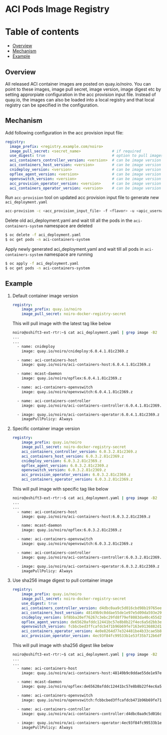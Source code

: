 # ACI Pods Image Registry

# Table of contents

* [Overview](#overview)
* [Mechanism](#mechanism)
* [Example](#example)


## Overview

All released ACI container images are posted on quay.io/noiro. You can point to these images, image pull secret, image version, image digest etc by setting approrpiate configuration in the acc provision input file. Instead of quay.io, the images can also be loaded into a local registry and that local registry can be specified in the configuration.


## Mechanism

Add following configuration in the acc provision input file:
```yaml
registry:
  image_prefix: <registry.example.com/noiro>
  image_pull_secret: <secret_name>              # if required
  use_digest: true                              # option to pull images using digest, default is false.
  aci_containers_controller_version: <version>  # can be image version or sha256 digest
  aci_containers_host_version: <version>        # can be image version or sha256 digest
  cnideploy_version: <version>                  # can be image version or sha256 digest
  opflex_agent_version: <version>               # can be image version or sha256 digest
  openvswitch_version: <version>                # can be image version or sha256 digest
  acc_provision_operator_version: <version>     # can be image version or sha256 digest
  aci_containers_operator_version: <version>    # can be image version or sha256 digest
```


Run `acc-provision` tool on updated acc provision input file to generate new `aci_deployment.yaml`
```sh
acc-provision -c <acc_provision_input_file> -f <flavor> -u <apic_username> -p <apic_password> -o aci_deployment.yaml
```

Delete old aci_deployment.yaml and wait till all the pods in the `aci-containers-system` namespace are deleted
```sh
$ oc delete -f aci_deployment.yaml
$ oc get pods -n aci-containers-system
```

Apply newly generated aci_deployment.yaml and wait till all pods in `aci-containers-system` namespace are running
```sh
$ oc apply -f aci_deployment.yaml
$ oc get pods -n aci-containers-system
```

## Example

1. Default container image version

    ```yaml
    registry:
        image_prefix: quay.io/noiro
        image_pull_secret: noiro-docker-registry-secret
    ```

    This will pull image with the latest tag like below

    ```sh
    noiro@oshift3-ext-rtr:~$ cat aci_deployment.yaml | grep image -B2
    ...
    ...
      - name: cnideploy
        image: quay.io/noiro/cnideploy:6.0.4.1.81c2369.z

      - name: aci-containers-host
        image: quay.io/noiro/aci-containers-host:6.0.4.1.81c2369.z

      - name: mcast-daemon
        image: quay.io/noiro/opflex:6.0.4.1.81c2369.z

      - name: aci-containers-openvswitch
        image: quay.io/noiro/openvswitch:6.0.4.1.81c2369.z

      - name: aci-containers-controller
        image: quay.io/noiro/aci-containers-controller:6.0.4.1.81c2369.z

      - image: quay.io/noiro/aci-containers-operator:6.0.4.1.81c2369.z
        imagePullPolicy: Always
   ```

2. Specific container image version

    ```yaml
    registry:
        image_prefix: quay.io/noiro
        image_pull_secret: noiro-docker-registry-secret
        aci_containers_controller_version: 6.0.3.2.81c2369.z
        aci_containers_host_version: 6.0.3.2.81c2369.z
        cnideploy_version: 6.0.3.2.81c2369.z
        opflex_agent_version: 6.0.3.2.81c2369.z
        openvswitch_version: 6.0.3.2.81c2369.z
        acc_provision_operator_version: 6.0.3.2.81c2369.z
        aci_containers_operator_version: 6.0.3.2.81c2369.z
    ```

    This will pull image with specific tag like below

    ```sh
    noiro@oshift3-ext-rtr:~$ cat aci_deployment.yaml | grep image -B2
    ...
    ...
      - name: aci-containers-host
        image: quay.io/noiro/aci-containers-host:6.0.3.2.81c2369.z

      - name: mcast-daemon
        image: quay.io/noiro/opflex:6.0.3.2.81c2369.z

      - name: aci-containers-openvswitch
        image: quay.io/noiro/openvswitch:6.0.3.2.81c2369.z

      - name: aci-containers-controller
        image: quay.io/noiro/aci-containers-controller:6.0.3.2.81c2369.z

      - image: quay.io/noiro/aci-containers-operator:6.0.3.2.81c2369.z
        imagePullPolicy: Always
   ```

3. Use sha256 image digest to pull container image

    ```yaml
    registry:
        image_prefix: quay.io/noiro
        image_pull_secret: noiro-docker-registry-secret
        use_digest: true
        aci_containers_controller_version: d4dbc0aa9c5d016cbd98b19765ee9d253cf5a1297bd76c6a6425857de372cae9
        aci_containers_host_version: 48149b9c0ddae55de1e97e5d09da593e298a5c5d8094713dfe1d37b41c5378d5
        cnideploy_version: bf8bba20ef76267c3ebc29fd8f79ef8083da40c455d2f716678a102dbd23f0c1
        opflex_agent_version: de65620afddc12441bc57e8b8b22f4ec6a5d2bb3e441784210cb83a5943fcd9f
        openvswitch_version: fcbbcbed3ffcafdcb471b96b69fe7163e9136882d1d5d1bb52c27dca4676a9c0
        aci_containers_operator_version: 4e0e8264d77e324481be4b33cae5b80980cc9282f39f6ed3d4e64f034098108d
        acc_provision_operator_version: 4ec93f84fc99533b1e53f35b712b6dfc5c29494da5b03abc6d2bf66add5e5e2f
    ```

    This will pull image with sha256 digest like below

    ```sh
    noiro@oshift3-ext-rtr:~$ cat aci_deployment.yaml | grep image -B2
    ...
    ...
      - name: aci-containers-host
        image: quay.io/noiro/aci-containers-host:48149b9c0ddae55de1e97e5d09da593e298a5c5d8094713dfe1d37b41c5378d5

      - name: mcast-daemon
        image: quay.io/noiro/opflex:de65620afddc12441bc57e8b8b22f4ec6a5d2bb3e441784210cb83a5943fcd9f

      - name: aci-containers-openvswitch
        image: quay.io/noiro/openvswitch:fcbbcbed3ffcafdcb471b96b69fe7163e9136882d1d5d1bb52c27dca4676a9c0

      - name: aci-containers-controller
        image: quay.io/noiro/aci-containers-controller:d4dbc0aa9c5d016cbd98b19765ee9d253cf5a1297bd76c6a6425857de372cae9

      - image: quay.io/noiro/aci-containers-operator:4ec93f84fc99533b1e53f35b712b6dfc5c29494da5b03abc6d2bf66add5e5e2f
        imagePullPolicy: Always
   ```
